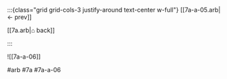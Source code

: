 :::{class="grid grid-cols-3 justify-around text-center w-full"}
[[7a-a-05.arb|← prev]]

[[7a.arb|⌂ back]]

<span/>

:::

![[7a-a-06]]

#arb #7a #7a-a-06

